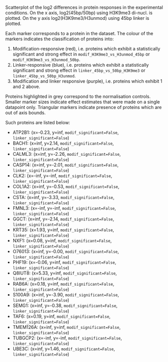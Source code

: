 
Scatterplot of the log2 differences in protein responses in the experimental conditions.
On the x axis, log2(45bp/50bp) using H3K9me3 di-nucl. is plotted. On the y axis log2(H3K9me3/H3unmod) using 45bp linker is plotted.

Each marker corresponds to a protein in the dataset. The colour of the markers indicates the classification of proteins into:

1. Modification-responsive (red), i.e. proteins which exhibit a statistically significant and strong effect in `modif_H3K9me3_vs_H3unmod_45bp` or `modif_H3K9me3_vs_H3unmod_50bp`.
2. Linker-responsive (blue), i.e. proteins which exhibit a statistically significant and strong effect in `linker_45bp_vs_50bp_H3K9me3` or `linker_45bp_vs_50bp_H3unmod`.
3. Modification and linker responsive (purple), i.e. proteins which exhibit 1 and 2 above.

Proteins highlighted in grey correspond to the normalisation controls.
Smaller marker sizes indicate effect estimates that were made on a single datapoint only.
Triangular markers indicate presence of proteins which are out of axis bounds.

Such proteins are listed below:

   - ATP2B1: (x=-0.23, y=inf, `modif_significant=False`, `linker_significant=False`)
   - BACH1: (x=inf, y=2.14, `modif_significant=False`, `linker_significant=False`)
   - CALML3: (x=inf, y=-2.26, `modif_significant=False`, `linker_significant=False`)
   - CASP14: (x=inf, y=-2.01, `modif_significant=False`, `linker_significant=False`)
   - CLK2: (x=-inf, y=-inf, `modif_significant=False`, `linker_significant=False`)
   - COL1A2: (x=inf, y=-0.53, `modif_significant=False`, `linker_significant=False`)
   - CSTA: (x=inf, y=-3.33, `modif_significant=False`, `linker_significant=False`)
   - FMNL3: (x=-inf, y=-inf, `modif_significant=False`, `linker_significant=False`)
   - GGCT: (x=inf, y=-2.14, `modif_significant=False`, `linker_significant=False`)
   - KRT35: (x=1.93, y=inf, `modif_significant=False`, `linker_significant=False`)
   - NXF1: (x=0.08, y=inf, `modif_significant=False`, `linker_significant=False`)
   - O76013: (x=inf, y=-0.00, `modif_significant=False`, `linker_significant=False`)
   - PHF19: (x=-0.06, y=inf, `modif_significant=False`, `linker_significant=False`)
   - Q8IUT8: (x=5.33, y=inf, `modif_significant=False`, `linker_significant=False`)
   - RAB6A: (x=0.18, y=inf, `modif_significant=False`, `linker_significant=False`)
   - S100A9: (x=inf, y=-3.90, `modif_significant=False`, `linker_significant=False`)
   - SEMG1: (x=inf, y=-0.38, `modif_significant=False`, `linker_significant=False`)
   - TAF6: (x=0.19, y=inf, `modif_significant=False`, `linker_significant=False`)
   - TMEM126A: (x=inf, y=inf, `modif_significant=False`, `linker_significant=False`)
   - TUBGCP2: (x=-inf, y=-inf, `modif_significant=False`, `linker_significant=False`)
   - UBE3C: (x=inf, y=1.46, `modif_significant=False`, `linker_significant=False`)
        